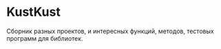 # KustKust

Сборник разных проектов, и интересных функций, методов, тестовых программ для библиотек.
